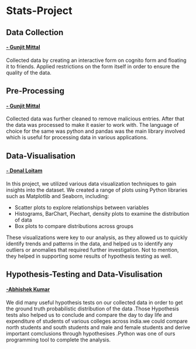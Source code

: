 # Stats-Project

## Data Collection
#### [- Gunjit Mittal](https://github.com/gunjitmittal)
Collected data by creating an interactive form on cognito form and floating it to friends. Applied restrictions on the form itself in order to ensure the quality of the data.

## Pre-Processing 
#### [- Gunjit Mittal](https://github.com/gunjitmittal)
Collected data was further cleaned to remove malicious entries. After that the data was processed to make it easier to work with. The language of choice for the same was python and pandas was the main library involved which is useful for processing data in various applications.


## Data-Visualisation 
#### [- Donal Loitam](https://github.com/Donal-08)
In this project, we utilized various data visualization techniques to gain insights into the dataset. We created a range of plots using Python libraries such as Matplotlib and Seaborn, including:

- Scatter plots to explore relationships between variables
- Histograms, BarChart, Piechart, density plots to examine the distribution of data
- Box plots to compare distributions across groups

These visualizations were key to our analysis, as they allowed us to quickly identify trends and patterns in the data, and helped us to identify any outliers or anomalies that required further investigation. Not to mention, they helped in supporting some results of hypothesis testing as well.
## Hypothesis-Testing and Data-Visulisation
#### [-Abhishek Kumar](https://github.com/Abhipank)
We did many useful hypothesis tests on our collected data in order to get the ground truth probabilistic distribution of the data .Those Hypothesis tests also helped us to conclude and compare the day to day life and expenditure of students of various colleges across india.we could compare north students and south students and male and female students and derive important comclusions through hypothesises .Python was one of ours programming tool to complete the analysis.


